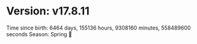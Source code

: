 # Version: v17.8.11
Time since birth: 6464 days, 155136 hours, 9308160 minutes, 558489600 seconds
Season: Spring 🌸
